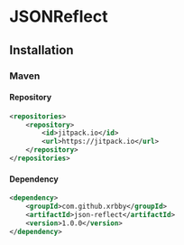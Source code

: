 # JSONReflect

## Installation

### Maven

#### Repository
```xml
<repositories>
    <repository>
        <id>jitpack.io</id>
        <url>https://jitpack.io</url>
    </repository>
</repositories>
```

#### Dependency
```xml
<dependency>
    <groupId>com.github.xrbby</groupId>
    <artifactId>json-reflect</artifactId>
    <version>1.0.0</version>
</dependency>
```
